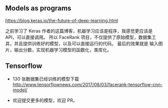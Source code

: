 ## Models as programs

https://blog.keras.io/the-future-of-deep-learning.html

之前学习了 Keras 作者的这篇博客，机器学习应该是程序，我感觉更应该是 API，可以直接调用。
所以 FaceRank 项目，不仅提供了原始模型，数据集工具，并且提供训练好的模型，以及可以直接运行的代码。
最后的效果就是 输入图片，输出分数，实现机器学习模型的函数化，类库化。

## Tensorflow 
* 130 张数据集已经训练的模型下载
  http://www.tensorflownews.com/2017/08/03/facerank-tensorflow-cnn-model/

* 欢迎提交更多的模型，欢迎 PR。
